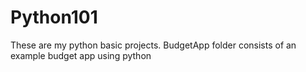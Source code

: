# Python101

These are my python basic projects.
BudgetApp folder consists of an example budget app using python
